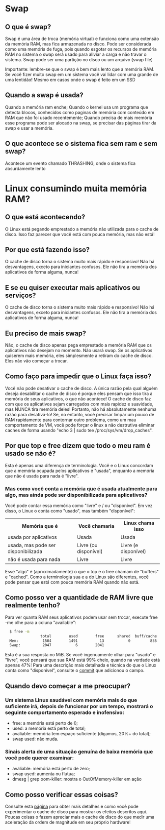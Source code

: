 # Swap

## O que é swap?
Swap é uma área de troca (memória virtual) e funciona como uma extensão da memória RAM, mas fica armazenada no disco. Pode ser considerada como uma memória de fuga, pois quando esgotar os recursos de memória RAM no sistema o swap será usado para aliviar a carga e não travar o sistema. 
Swap pode ser uma partição no disco ou um arquivo (swap file)

Importante: lembre-se que o swap é bem mais lento que a memória RAM. Se você fizer muito swap em um sistema você vai lidar com uma grande de uma lentidão! 
Mesmo em casos onde o swap é feito em um SSD


## Quando a swap é usada?
  Quando a memória ram enche;
  Quando o kernel usa um programa que detecta blocos, conhecidos como paginas de memória com conteúdo em RAM que não foi usado recentemente;
  Quando precisa de mais memória esse programa pode ser alocado na swap, se precisar das páginas tirar da swap e usar a memória.



## O que acontece se o sistema fica sem ram e sem swap?
  Acontece um evento chamado THRASHING, onde o sistema fica absurdamente lento


# Linux consumindo muita memória RAM?

## O que está acontecendo?
  O Linux está pegando emprestado a memória não utilizada para o cache de disco. Isso faz parecer que você está com pouca memória, mas não está!

## Por que está fazendo isso?
  O cache de disco torna o sistema muito mais rápido e responsivo! Não há desvantagens, exceto para iniciantes confusos. Ele não tira a memória dos aplicativos de forma alguma, nunca!

## E se eu quiser executar mais aplicativos ou serviços?
  O cache de disco torna o sistema muito mais rápido e responsivo! Não há desvantagens, exceto para iniciantes confusos. Ele não tira a memória dos aplicativos de forma alguma, nunca!

## Eu preciso de mais swap?
  Não, o cache de disco apenas pega emprestado a memória RAM que os aplicativos não desejam no momento. Não usará swap. Se os aplicativos quiserem mais memória, eles simplesmente a retiram do cache de disco. Eles não vão começar a trocar.

## Como faço para impedir que o Linux faça isso?
  Você não pode desativar o cache de disco. A única razão pela qual alguém deseja desabilitar o cache de disco é porque eles pensam que isso tira a memória de seus aplicativos, o que não acontece! O cache de disco faz com que os aplicativos sejam carregados com mais rapidez e suavidade, mas NUNCA tira memória deles! Portanto, não há absolutamente nenhuma razão para desativá-lo!
  Se, no entanto, você precisar limpar um pouco de RAM rapidamente para contornar outro problema, como um mau comportamento de VM, você pode forçar o linux a não destrutiva eliminar caches de forma usando "echo 3 | sudo tee /proc/sys/vm/drop_caches".

## Por que top e free dizem que todo o meu ram é usado se não é?
  Esta é apenas uma diferença de terminologia. Você e o Linux concordam que a memória ocupada pelos aplicativos é "usada", enquanto a memória que não é usada para nada é   "livre".
  ### Mas como você conta a memória que é usada atualmente para algo, mas ainda pode ser disponibilizada para aplicativos?
   Você pode contar essa memória como "livre" e / ou "disponível". Em vez disso, o Linux o conta como "usado", mas também "disponível":
    <table style="width:100%">
      <tr>
        <th>Memória que é</th>
        <th>Você chamaria</th> 
        <th>Linux chama isso</th>
      </tr>
      <tr>
        <td>usada por aplicativos</td>
        <td>Usada</td>
        <td>Usada</td>
      </tr>
      <tr>
        <td>usada, mas pode ser disponibilizada</td>
        <td>Livre (ou disponível)</td>
        <td>Livre (e disponível)</td>
      </tr>
      <tr>
        <td>não é usada para nada</td>
        <td>Livre</td>
        <td>Livre</td>
      </tr>
    </table>

   Esse "algo" é (aproximadamente) o que o top e o free chamam de "buffers" e "cached". Como a terminologia sua e a do Linux são diferentes, você pode pensar que está com pouca memória RAM quando não está.

## Como posso ver a quantidade de RAM livre que realmente tenho?
  Para ver quanta RAM seus aplicativos podem usar sem trocar, execute free -me olhe para a coluna "available":
  ```bash
    $ free -m
                  total        used        free      shared  buff/cache   available
    Mem:           1504        1491          13           0         855      792
    Swap:          2047           6        2041
  ```

  Esta é a sua resposta no MiB. Se você ingenuamente olhar para "usado" e "livre", você pensará que sua RAM está 99% cheio, quando na verdade está apenas 47%!
  Para uma descrição mais detalhada e técnica do que o Linux conta como "disponível", consulte o [commit](https://git.kernel.org/pub/scm/linux/kernel/git/torvalds/linux.git/commit/?id=34e431b0ae398fc54ea69ff85ec700722c9da773) que adicionou o campo.

## Quando devo começar a me preocupar?

### Um sistema Linux saudável com memória mais do que suficiente irá, depois de funcionar por um tempo, mostrará o seguinte comportamento esperado e inofensivo:
  * free: a memória está perto de 0;
  * used: a memória está perto de total;
  * avaliable: memória tem espaço suficiente (digamos, 20%+ do total);
  * swap used: não muda.

### Sinais alerta de uma situação genuína de baixa memória que você pode querer examinar:
  * avaliable: memória está perto de zero;
  * swap used: aumenta ou flutua;
  * dmesg | grep oom-killer: mostra o OutOfMemory-killer em ação

## Como posso verificar essas coisas?
  Consulte esta [página](https://www.linuxatemyram.com/play.html) para obter mais detalhes e como você pode experimentar o cache de disco para mostrar os efeitos descritos aqui. Poucas coisas o fazem apreciar mais o cache de disco do que medir uma aceleração da ordem de magnitude em seu próprio hardware!
